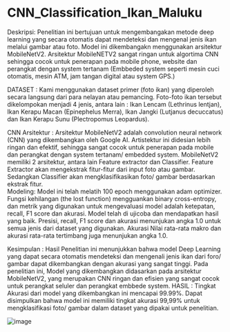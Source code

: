 # CNN_Classification_Ikan_Maluku

Deskripsi:
Penelitian ini bertujuan untuk mengembangakan metode deep learning yang secara otomatis dapat mendeteksi dan mengenal jenis ikan melalui gambar atau foto. Model ini dikembangakn menggunakan arsitektur MobileNetV2. Arsitektur MobileNETV2 sangat ringan untuk algortima CNN sehingga cocok untuk penerapan pada mobile phone, website dan perangkat dengan system tertanam (Embbeded system seperti mesin cuci otomatis, mesin ATM, jam tangan digital atau system GPS.) 

DATASET :
Kami menggunakan dataset primer (foto ikan) yang diperoleh secara langsung dari para nelayan atau pemancing. Foto-foto ikan tersebut dikelompokan menjadi 4 jenis, antara lain : Ikan Lencam (Lethrinus lentjan), Ikan Kerapu Macan (Epinephelus Merra), Ikan Jangki (Lutjanus decuccatus) dan Ikan Kerapu Sunu (Plectropomus Leopardus).

CNN Arsitektur :
Arsitektur MobileNetV2 adalah convolution neural network (CNN) yang dikembangkan oleh Google AI. Artistektur ini didesian lebih ringan dan efektif, sehingga sangat cocok untuk penerapan pada mobile dan perangkat dengan system tertanam/ embedded system. MobileNetV2 memiliki 2 arsitektur, antara lain Feature extractor dan Classifier. Feature Extractor akan mengekstrak fitur-fitur dari input foto atau gambar. Sedangkan Classifier akan mengklasifikasikan foto/  gambar berdasarkan ekstrak fitur.  
Modeling:
Model ini telah melatih 100 epoch menggunakan adam optimizer.  Fungsi kehilangan (the lost function) mengguankan binary cross-entropy, dan metrik yang digunakan untuk mengevaluasi model adalah ketepatan, recall, F1 score dan akurasi.
Model telah di ujicoba dan mendapatkan hasil yang baik. Presisi, recall, F1 score dan akurasi menunjukan angka 1.0 untuk semua jenis dari dataset yang digunakan.
Akurasi Nilai rata-rata makro dan akurasi rata-rata tertimbang juga menunjukan angka 1.0.
 
Kesimpulan :
Hasil Penelitian ini menunjukkan bahwa model Deep Learning yang dapat secara otomatis mendeteksi dan mengenali jenis ikan dari foro/ gambar dapat dikembangkan dengan akurasi yang sangat tinggi. Pada penelitian ini, Model yang dikembangkan didasarkan pada arsitektur MobileNetV2, yang merupakan CNN ringan dan efisien yang sangat cocok untuk perangkat seluler dan perangkat embbede system.
HASIL :
Tingkat Akurasi dari model yang dikembangkan ini mencapai 99.99%.  Dapat disimpulkan bahwa model ini memiliki tingkat akurasi 99,99% untuk mengklasifikasi foto/ gambar dalam dataset yang dipakai untuk penelitian.

![image](https://github.com/user-attachments/assets/e785f4f4-6163-424e-a079-0ce25c9c5114)
